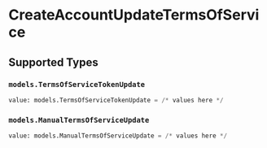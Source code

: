 # CreateAccountUpdateTermsOfService


## Supported Types

### `models.TermsOfServiceTokenUpdate`

```python
value: models.TermsOfServiceTokenUpdate = /* values here */
```

### `models.ManualTermsOfServiceUpdate`

```python
value: models.ManualTermsOfServiceUpdate = /* values here */
```

